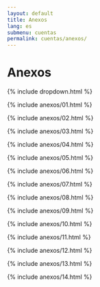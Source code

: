 ```yaml
---
layout: default
title: Anexos
lang: es
submenu: cuentas
permalink: cuentas/anexos/
---
```


# Anexos

{% include dropdown.html %}

{% include anexos/01.html %}

{% include anexos/02.html %}

{% include anexos/03.html %}

{% include anexos/04.html %}

{% include anexos/05.html %}

{% include anexos/06.html %}

{% include anexos/07.html %}

{% include anexos/08.html %}

{% include anexos/09.html %}

{% include anexos/10.html %}

{% include anexos/11.html %}

{% include anexos/12.html %}

{% include anexos/13.html %}

{% include anexos/14.html %}






